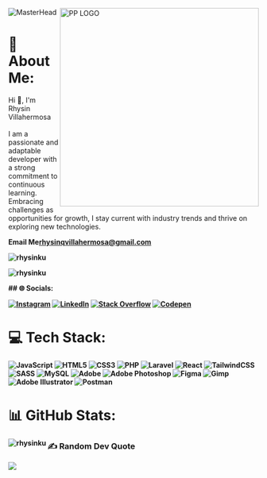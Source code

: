 ![MasterHead](https://drive.google.com/uc?id=12a-2ZC6oOQS2yZWBOGo-gHj_ZzxngglH)
<img class="hero-logo" align="right" alt="PP LOGO" width="400" src="https://i.imgur.com/8uPepvC.jpg">
# 💫 About Me:
Hi 👋, I'm Rhysin Villahermosa<br><br>I am a passionate and adaptable developer with a strong commitment to continuous learning. Embracing challenges as opportunities for growth, I stay current with industry trends and thrive on exploring new technologies.<br>

<p><strong>Email Me<strong><a href="mailto:rhysinqvillahermosa@gmail.com">rhysinqvillahermosa@gmail.com</a><p>
<p align="left"> <img src="https://komarev.com/ghpvc/?username=rhysinku&label=Profile%20views&color=0e75b6&style=flat" alt="rhysinku" /> </p>
<p><img align="center" src="https://www.codewars.com/users/rhysinku/badges/large" alt="rhysinku" /></p>
## 🌐 Socials:

[![Instagram](https://img.shields.io/badge/Instagram-%23E4405F.svg?logo=Instagram&logoColor=white)](https://instagram.com/pockeypepero) [![LinkedIn](https://img.shields.io/badge/LinkedIn-%230077B5.svg?logo=linkedin&logoColor=white)](https://linkedin.com/in/rhysinvillahermosa) [![Stack Overflow](https://img.shields.io/badge/-Stackoverflow-FE7A16?logo=stack-overflow&logoColor=white)](https://stackoverflow.com/users/12361238) [![Codepen](https://img.shields.io/badge/Codepen-000000?style=for-the-badge&logo=codepen&logoColor=white)](https://codepen.io/pockeypepero) 


# 💻 Tech Stack:
![JavaScript](https://img.shields.io/badge/javascript-%23323330.svg?style=for-the-badge&logo=javascript&logoColor=%23F7DF1E) ![HTML5](https://img.shields.io/badge/html5-%23E34F26.svg?style=for-the-badge&logo=html5&logoColor=white) ![CSS3](https://img.shields.io/badge/css3-%231572B6.svg?style=for-the-badge&logo=css3&logoColor=white) ![PHP](https://img.shields.io/badge/php-%23777BB4.svg?style=for-the-badge&logo=php&logoColor=white) ![Laravel](https://img.shields.io/badge/laravel-%23FF2D20.svg?style=for-the-badge&logo=laravel&logoColor=white) ![React](https://img.shields.io/badge/react-%2320232a.svg?style=for-the-badge&logo=react&logoColor=%2361DAFB) ![TailwindCSS](https://img.shields.io/badge/tailwindcss-%2338B2AC.svg?style=for-the-badge&logo=tailwind-css&logoColor=white) ![SASS](https://img.shields.io/badge/SASS-hotpink.svg?style=for-the-badge&logo=SASS&logoColor=white) ![MySQL](https://img.shields.io/badge/mysql-%2300000f.svg?style=for-the-badge&logo=mysql&logoColor=white) ![Adobe](https://img.shields.io/badge/adobe-%23FF0000.svg?style=for-the-badge&logo=adobe&logoColor=white) ![Adobe Photoshop](https://img.shields.io/badge/adobe%20photoshop-%2331A8FF.svg?style=for-the-badge&logo=adobe%20photoshop&logoColor=white) ![Figma](https://img.shields.io/badge/figma-%23F24E1E.svg?style=for-the-badge&logo=figma&logoColor=white) ![Gimp](https://img.shields.io/badge/Gimp-657D8B?style=for-the-badge&logo=gimp&logoColor=FFFFFF) ![Adobe Illustrator](https://img.shields.io/badge/adobe%20illustrator-%23FF9A00.svg?style=for-the-badge&logo=adobe%20illustrator&logoColor=white) ![Postman](https://img.shields.io/badge/Postman-FF6C37?style=for-the-badge&logo=postman&logoColor=white)
# 📊 GitHub Stats:
<p><img align="left" src="https://github-readme-stats.vercel.app/api/top-langs?username=rhysinku&show_icons=true&locale=en&layout=compact" alt="rhysinku" /></p>

### ✍️ Random Dev Quote
![](https://quotes-github-readme.vercel.app/api?type=horizontal&theme=tokyonight)
